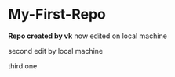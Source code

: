 My-First-Repo
=============

**Repo created by vk**
now edited on local machine


second edit by local machine



third one



